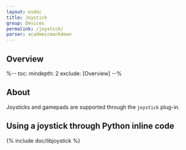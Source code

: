 ```yaml
---
layout: osdoc
title: Joystick
group: Devices
permalink: /joystick/
parser: academicmarkdown
---
```


## Overview

%--
toc:
 mindepth: 2
 exclude: [Overview]
--%

## About

Joysticks and gamepads are supported through the `joystick` plug-in.

## Using a joystick through Python inline code

{% include doc/libjoystick %}

